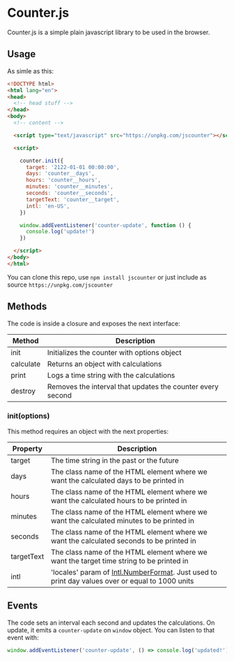 # Counter.js

Counter.js is a simple plain javascript library to be used in the browser.

## Usage

As simle as this:

```html
<!DOCTYPE html>
<html lang="en">
<head>
  <!-- head stuff -->
</head>
<body>
  <!-- content -->

  <script type="text/javascript" src="https://unpkg.com/jscounter"></script>

  <script>

    counter.init({
      target: '2122-01-01 00:00:00',
      days: 'counter__days',
      hours: 'counter__hours',
      minutes: 'counter__minutes',
      seconds: 'counter__seconds',
      targetText: 'counter__target',
      intl: 'en-US',
    })

    window.addEventListener('counter-update', function () {
      console.log('update!')
    })

  </script>
</body>
</html>
```

You can clone this repo, use `npm install jscounter` or just include as source `https://unpkg.com/jscounter`

## Methods

The code is inside a closure and exposes the next interface:

| Method | Description |
|-|-|
| init | Initializes the counter with options object |
| calculate | Returns an object with calculations |
| print | Logs a time string with the calculations |
| destroy | Removes the interval that updates the counter every second |

### init(options)

This method requires an object with the next properties:

| Property | Description |
|-|-|
| target | The time string in the past or the future |
| days | The class name of the HTML element where we want the calculated days to be printed in |
| hours | The class name of the HTML element where we want the calculated hours to be printed in |
| minutes | The class name of the HTML element where we want the calculated minutes to be printed in |
| seconds | The class name of the HTML element where we want the calculated seconds to be printed in |
| targetText | The class name of the HTML element where we want the target time string to be printed in |
| intl | 'locales' param of [Intl.NumberFormat](https://developer.mozilla.org/es/docs/Web/JavaScript/Referencia/Objetos_globales/NumberFormat). Just used to print day values over or equal to 1000 units |

## Events

The code sets an interval each second and updates the calculations. On update, it emits a `counter-update` on `window` object. You can listen to that event with:

```javascript
window.addEventListener('counter-update', () => console.log('updated!'))
```
